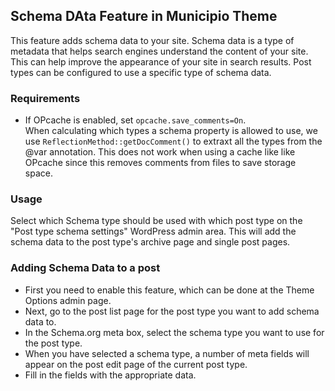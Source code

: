 ## Schema DAta Feature in Municipio Theme

This feature adds schema data to your site. Schema data is a type of metadata that helps search engines understand the content of your site. This can help improve the appearance of your site in search results.
Post types can be configured to use a specific type of schema data.

### Requirements
* If OPcache is enabled, set `opcache.save_comments=On`.\
When calculating which types a schema property is allowed to use, we use `ReflectionMethod::getDocComment()` to extraxt all the types from the @var annotation. This does not work when using a cache like like OPcache since this removes comments from files to save storage space.

### Usage
Select which Schema type should be used with which post type on the "Post type schema settings" WordPress admin area. This will add the schema data to the post type's archive page and single post pages.

### Adding Schema Data to a post
* First you need to enable this feature, which can be done at the Theme Options admin page.
* Next, go to the post list page for the post type you want to add schema data to.
* In the Schema.org meta box, select the schema type you want to use for the post type.
* When you have selected a schema type, a number of meta fields will appear on the post edit page of the current post type.
* Fill in the fields with the appropriate data.